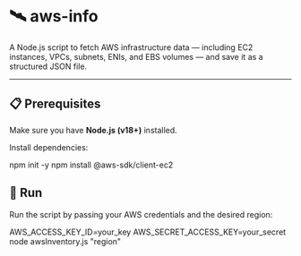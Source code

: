 # 🛰️ aws-info

A Node.js script to fetch AWS infrastructure data — including EC2 instances, VPCs, subnets, ENIs, and EBS volumes — and save it as a structured JSON file.

---

## 📋 Prerequisites

Make sure you have **Node.js (v18+)** installed.

Install dependencies:

npm init -y
npm install @aws-sdk/client-ec2

## 🚀 Run

Run the script by passing your AWS credentials and the desired region:

AWS_ACCESS_KEY_ID=your_key AWS_SECRET_ACCESS_KEY=your_secret node awsInventory.js "region"
